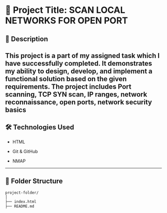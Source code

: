 # 🚀 Project Title: SCAN LOCAL NETWORKS FOR OPEN PORT 

## 📌 Description

This project is a part of my assigned task which I have successfully completed. It demonstrates my ability to design, develop, and implement a functional solution based on the given requirements. The project includes  Port scanning, TCP SYN scan, IP ranges, network reconnaissance, open ports,
 network security basics
---

## 🛠️ Technologies Used

- HTML

- Git & GitHub
- NMAP

---

## 📁 Folder Structure

```bash
project-folder/
│
├── index.html
├── README.md
